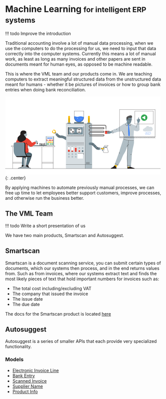 # Machine Learning <small>for intelligent ERP systems</small>

!!! todo
    Improve the introduction

Traditional accounting involve a lot of manual data processing, when we use the computers to do the processing for us, we need to input that data correctly into the computer systems.
Currently this means a lot of manual work, as least as long as many invoices and other papers are sent in documents meant for human eyes, as opposed to be machine readable.

This is where the VML team and our products come in. We are teaching computers to extract meaningful structured data from the unstructured data meant for humans - whether it be pictures of invoices or how to group bank entries when doing bank reconciliation.

![machine-learning-diagram](img/machine-learning-diagram.png){: .center}

By applying machines to automate previously manual processes, we can free up time to let employees better support customers, improve processes, and otherwise run the business better.

## The VML Team

!!! todo
    Write a short presentation of us

We have two main products, Smartscan and Autosuggest.

## Smartscan

Smartscan is a document scanning service, you can submit certain types of documents, which our systems then process, and in the end returns values from.
Such as from invoices, where our systems extract text and finds the most likely pieces of text that hold important numbers for invoices such as:

- The total cost including/excluding VAT
- The company that issued the invoice
- The issue date
- The due date

The docs for the Smartscan product is located [here](smartscan.md)

## Autosuggest

Autosuggest is a series of smaller APIs that each provide very specialized functionality.

### Models

- [Electronic Invoice Line](models/electronic-invoice-line.md)
- [Bank Entry](models/bank-entry.md)
- [Scanned Invoice](models/scanned-invoice.md)
- [Supplier Name](models/supplier-name.md)
- [Product Info](models/product-info.md)
